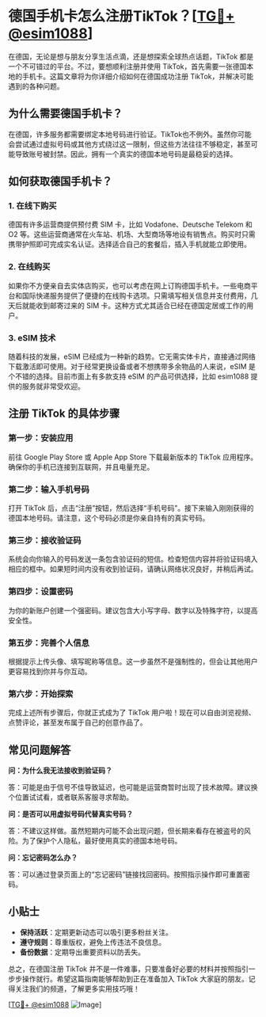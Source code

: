 # 德国手机卡怎么注册TikTok？[[TG💪+ @esim1088](https://t.me/s/esim1088)]

在德国，无论是想与朋友分享生活点滴，还是想探索全球热点话题，TikTok 都是一个不可错过的平台。不过，要想顺利注册并使用 TikTok，首先需要一张德国本地的手机卡。这篇文章将为你详细介绍如何在德国成功注册 TikTok，并解决可能遇到的各种问题。

## 为什么需要德国手机卡？

在德国，许多服务都需要绑定本地号码进行验证。TikTok也不例外。虽然你可能会尝试通过虚拟号码或其他方式绕过这一限制，但这些方法往往不够稳定，甚至可能导致账号被封禁。因此，拥有一个真实的德国本地号码是最稳妥的选择。

## 如何获取德国手机卡？

### 1. 在线下购买

德国有许多运营商提供预付费 SIM 卡，比如 Vodafone、Deutsche Telekom 和 O2 等。这些运营商通常在火车站、机场、大型商场等地设有销售点。购买时只需携带护照即可完成实名认证。选择适合自己的套餐后，插入手机就能立即使用。

### 2. 在线购买

如果你不方便亲自去实体店购买，也可以考虑在网上订购德国手机卡。一些电商平台和国际快递服务提供了便捷的在线购卡选项。只需填写相关信息并支付费用，几天后就能收到邮寄过来的 SIM 卡。这种方式尤其适合已经在德国定居或工作的用户。

### 3. eSIM 技术

随着科技的发展，eSIM 已经成为一种新的趋势。它无需实体卡片，直接通过网络下载激活即可使用。对于经常更换设备或者不想携带多余物品的人来说，eSIM 是个不错的选择。目前市面上有多款支持 eSIM 的产品可供选择，比如 esim1088 提供的服务就非常受欢迎。

## 注册 TikTok 的具体步骤

### 第一步：安装应用

前往 Google Play Store 或 Apple App Store 下载最新版本的 TikTok 应用程序。确保你的手机已连接到互联网，并且电量充足。

### 第二步：输入手机号码

打开 TikTok 后，点击“注册”按钮，然后选择“手机号码”。接下来输入刚刚获得的德国本地号码。请注意，这个号码必须是你亲自持有的真实号码。

### 第三步：接收验证码

系统会向你输入的号码发送一条包含验证码的短信。检查短信内容并将验证码填入相应的框中。如果短时间内没有收到验证码，请确认网络状况良好，并稍后再试。

### 第四步：设置密码

为你的新账户创建一个强密码。建议包含大小写字母、数字以及特殊字符，以提高安全性。

### 第五步：完善个人信息

根据提示上传头像、填写昵称等信息。这一步虽然不是强制性的，但会让其他用户更容易找到你并与你互动。

### 第六步：开始探索

完成上述所有步骤后，你就正式成为了 TikTok 用户啦！现在可以自由浏览视频、点赞评论，甚至发布属于自己的创意作品了。

## 常见问题解答

**问：为什么我无法接收到验证码？**

答：可能是由于信号不佳导致延迟，也可能是运营商暂时出现了技术故障。建议换个位置试试看，或者联系客服寻求帮助。

**问：是否可以用虚拟号码代替真实号码？**

答：不建议这样做。虽然短期内可能不会出现问题，但长期来看存在被盗号的风险。为了保护个人隐私，最好使用真实的德国本地号码。

**问：忘记密码怎么办？**

答：可以通过登录页面上的“忘记密码”链接找回密码。按照指示操作即可重置密码。

## 小贴士

- **保持活跃**：定期更新动态可以吸引更多粉丝关注。
- **遵守规则**：尊重版权，避免上传违法不良信息。
- **备份数据**：定期导出重要资料以防丢失。

总之，在德国注册 TikTok 并不是一件难事，只要准备好必要的材料并按照指引一步步操作就行。希望这篇指南能够帮助到正在准备加入 TikTok 大家庭的朋友。记得关注我们的频道，了解更多实用技巧哦！

[[TG💪+ @esim1088](https://t.me/s/esim1088) ![Image](https://i.postimg.cc/4NQfJmqS/Snipaste-2025-05-13-00-14-12.png)]